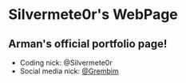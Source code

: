 # Silvermete0r's WebPage

## Arman's official portfolio page! 

 - Coding nick: @Silvermete0r
 - Social media nick: [@Grembim](https://www.instagram.com/grembim/)
